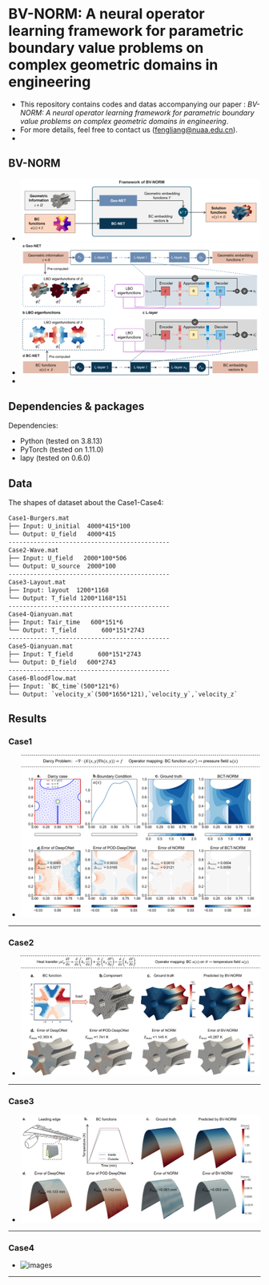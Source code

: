 # BV-NORM: A neural operator learning framework for parametric boundary value problems on complex geometric domains in engineering
- This repository contains codes and datas accompanying our paper : _BV-NORM: A neural operator learning framework for parametric boundary value problems on complex geometric domains in engineering_. 
- For more details, feel free to contact us (fengliang@nuaa.edu.cn).
- 
## BV-NORM
- ![images](image/framework1.png)
- ![images](image/framework2.png)
- 
## Dependencies & packages
Dependencies:
- Python (tested on 3.8.13)
- PyTorch (tested on 1.11.0)
- lapy (tested on 0.6.0)

## Data
The shapes of dataset about the Case1-Case4:
```
Case1-Burgers.mat
├── Input: U_initial  4000*415*100
└── Output: U_field   4000*415
---------------------------------------------
Case2-Wave.mat
├── Input: U_field   2000*100*506
└── Output: U_source  2000*100
---------------------------------------------
Case3-Layout.mat
├── Input: layout  1200*1168
└── Output: T_field 1200*1168*151
---------------------------------------------
Case4-Qianyuan.mat
├── Input: Tair_time   600*151*6
└── Output: T_field       600*151*2743
---------------------------------------------
Case5-Qianyuan.mat
├── Input: T_field       600*151*2743
└── Output: D_field   600*2743
---------------------------------------------
Case6-BloodFlow.mat
├── Input: `BC_time`(500*121*6)
└── Output: `velocity_x`(500*1656*121),`velocity_y`,`velocity_z`
```

## Results
### Case1
- ![images](image/Case1.png)
---------------------------------------------------
### Case2
- ![images](image/Case2.png)
---------------------------------------------------
### Case3
- ![images](image/Case3.png)
---------------------------------------------------
### Case4
- ![images](image/Case4.png)
---------------------------------------------------




